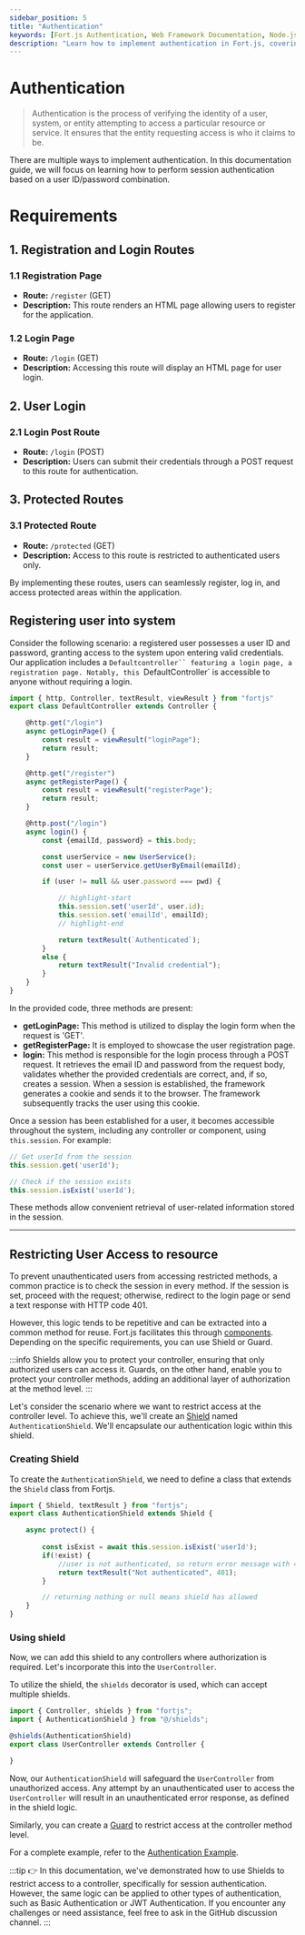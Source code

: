 ```yaml
---
sidebar_position: 5
title: "Authentication"
keywords: [Fort.js Authentication, Web Framework Documentation, Node.js Authentication, User Session, Web Application Security]
description: "Learn how to implement authentication in Fort.js, covering session-based authentication for securing your web applications. Explore the documentation for robust user authentication."
---
```

 
# Authentication

> Authentication is the process of verifying the identity of a user, system, or entity attempting to access a particular resource or service. It ensures that the entity requesting access is who it claims to be.

There are multiple ways to implement authentication. In this documentation guide, we will focus on learning how to perform session authentication based on a user ID/password combination.

# Requirements

## 1. Registration and Login Routes

### 1.1 Registration Page
- **Route:** `/register` (GET)
- **Description:** This route renders an HTML page allowing users to register for the application.

### 1.2 Login Page
- **Route:** `/login` (GET)
- **Description:** Accessing this route will display an HTML page for user login.

## 2. User Login

### 2.1 Login Post Route
- **Route:** `/login` (POST)
- **Description:** Users can submit their credentials through a POST request to this route for authentication.

## 3. Protected Routes

### 3.1 Protected Route
- **Route:** `/protected` (GET)
- **Description:** Access to this route is restricted to authenticated users only.

By implementing these routes, users can seamlessly register, log in, and access protected areas within the application.

## Registering user into system

Consider the following scenario: a registered user possesses a user ID and password, granting access to the system upon entering valid credentials. Our application includes a `Defaultcontroller`` featuring a login page, a registration page. Notably, this `DefaultController` is accessible to anyone without requiring a login.

```js
import { http, Controller, textResult, viewResult } from "fortjs"
export class DefaultController extends Controller {

    @http.get("/login")
    async getLoginPage() {
        const result = viewResult("loginPage");
        return result;
    } 

    @http.get("/register")
    async getRegisterPage() {
        const result = viewResult("registerPage");
        return result;
    } 

    @http.post("/login")
    async login() {
        const {emailId, password} = this.body;

        const userService = new UserService();
        const user = userService.getUserByEmail(emailId);

        if (user != null && user.password === pwd) {

            // highlight-start
            this.session.set('userId', user.id);
            this.session.set('emailId', emailId);
            // highlight-end

            return textResult(`Authenticated`);
        }
        else {
            return textResult("Invalid credential");
        }
    }
}
```

In the provided code, three methods are present:

- **getLoginPage:** This method is utilized to display the login form when the request is 'GET'.
- **getRegisterPage:** It is employed to showcase the user registration page.
- **login:** This method is responsible for the login process through a POST request. It retrieves the email ID and password from the request body, validates whether the provided credentials are correct, and, if so, creates a session. When a session is established, the framework generates a cookie and sends it to the browser. The framework subsequently tracks the user using this cookie.

Once a session has been established for a user, it becomes accessible throughout the system, including any controller or component, using `this.session`. For example:

```js
// Get userId from the session
this.session.get('userId');

// Check if the session exists
this.session.isExist('userId');

```
These methods allow convenient retrieval of user-related information stored in the session.

---

## Restricting User Access to resource

To prevent unauthenticated users from accessing restricted methods, a common practice is to check the session in every method. If the session is set, proceed with the request; otherwise, redirect to the login page or send a text response with HTTP code 401.

However, this logic tends to be repetitive and can be extracted into a common method for reuse. Fort.js facilitates this through [components](/docs/component/component.md). Depending on the specific requirements, you can use Shield or Guard.

:::info
Shields allow you to protect your controller, ensuring that only authorized users can access it. Guards, on the other hand, enable you to protect your controller methods, adding an additional layer of authorization at the method level.
:::

Let's consider the scenario where we want to restrict access at the controller level. To achieve this, we'll create an [Shield](/docs/component/shield.md) named `AuthenticationShield`. We'll encapsulate our authentication logic within this shield.

### Creating Shield

To create the `AuthenticationShield`, we need to define a class that extends the `Shield` class from Fortjs.

```js
import { Shield, textResult } from "fortjs";
export class AuthenticationShield extends Shield {

    async protect() {
        
        const isExist = await this.session.isExist('userId');
        if(!exist) {
            //user is not authenticated, so return error message with 401
            return textResult("Not authenticated", 401);
        }

        // returning nothing or null means shield has allowed 
    }
}
```

### Using shield

Now, we can add this shield to any controllers where authorization is required. Let's incorporate this into the `UserController`.

To utilize the shield, the `shields` decorator is used, which can accept multiple shields.

```js
import { Controller, shields } from "fortjs";
import { AuthenticationShield } from "@/shields";

@shields(AuthenticationShield) 
export class UserController extends Controller {

}
```

Now, our `AuthenticationShield` will safeguard the `UserController` from unauthorized access. Any attempt by an unauthenticated user to access the `UserController` will result in an unauthenticated error response, as defined in the shield logic.

Similarly, you can create a [Guard](/docs/component/guard.md) to restrict access at the controller method level.

For a complete example, refer to the [Authentication Example](https://github.com/ujjwalguptaofficial/fortjs/tree/master/example/authentication).

:::tip
👉 In this documentation, we've demonstrated how to use Shields to restrict access to a controller, specifically for session authentication. However, the same logic can be applied to other types of authentication, such as Basic Authentication or JWT Authentication. If you encounter any challenges or need assistance, feel free to ask in the GitHub discussion channel.
:::